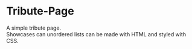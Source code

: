 # Tribute-Page
A simple tribute page.<br>
Showcases can unordered lists can be made with HTML and styled with CSS.
